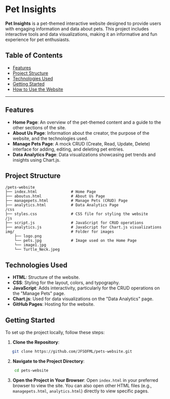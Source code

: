 # Pet Insights

**Pet Insights** is a pet-themed interactive website designed to provide users with engaging information and data about pets. This project includes interactive tools and data visualizations, making it an informative and fun experience for pet enthusiasts.

## Table of Contents
- [Features](#features)
- [Project Structure](#project-structure)
- [Technologies Used](#technologies-used)
- [Getting Started](#getting-started)
- [How to Use the Website](#how-to-use-the-website)

---

## Features
- **Home Page**: An overview of the pet-themed content and a guide to the other sections of the site.
- **About Us Page**: Information about the creator, the purpose of the website, and the technologies used.
- **Manage Pets Page**: A mock CRUD (Create, Read, Update, Delete) interface for adding, editing, and deleting pet entries.
- **Data Analytics Page**: Data visualizations showcasing pet trends and insights using Chart.js.

## Project Structure

```plaintext
/pets-website
├── index.html               # Home Page
├── aboutus.html             # About Us Page
├── managepets.html          # Manage Pets (CRUD) Page
├── analytics.html           # Data Analytics Page
/css
├── styles.css               # CSS file for styling the website
/js
├── script.js                # JavaScript for CRUD operations
├── analytics.js             # JavaScript for Chart.js visualizations
img/                         # Folder for images
    ├── logo.png
    └── pets.jpg             # Image used on the Home Page
    └── image1.jpg
    └── Turtle_Neck.jpeg
```


## Technologies Used
- **HTML**: Structure of the website.
- **CSS**: Styling for the layout, colors, and typography.
- **JavaScript**: Adds interactivity, particularly for the CRUD operations on the "Manage Pets" page.
- **Chart.js**: Used for data visualizations on the "Data Analytics" page.
- **GitHub Pages**: Hosting for the website.

## Getting Started

To set up the project locally, follow these steps:

1. **Clone the Repository**:
```bash
   git clone https://github.com/JFSOFML/pets-website.git
```

2. **Navigate to the Project Directory**:

```bash
    cd pets-website
```

3. **Open the Project in Your Browser**:
Open ```index.html``` in your preferred browser to view the site.
You can also open other HTML files (e.g., ```managepets.html```, ```analytics.html```) directly to view specific pages.
